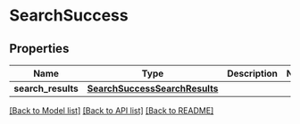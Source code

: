 # SearchSuccess

## Properties
Name | Type | Description | Notes
------------ | ------------- | ------------- | -------------
**search_results** | [**SearchSuccessSearchResults**](SearchSuccessSearchResults.md) |  | 

[[Back to Model list]](../README.md#documentation-for-models) [[Back to API list]](../README.md#documentation-for-api-endpoints) [[Back to README]](../README.md)


